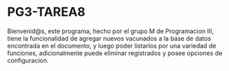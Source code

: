 # PG3-TAREA8

Bienvenid@s, este programa, hecho por el grupo M de Programacion III, tiene la funcionalidad de agregar nuevos vacunados a la base de datos encontrada en el documento,
y luego poder listarlos por una variedad de funciones, adicionalmente puede eliminar registrados y posee opciones de configuracion.
